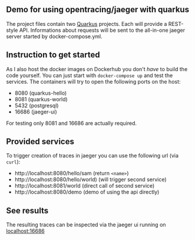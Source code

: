 ## Demo for using opentracing/jaeger with quarkus

The project files contain two [Quarkus](https://quarkus.io) projects. Each will provide a REST-style API.
Informations about requests will be sent to the all-in-one jaeger server started by docker-compose.yml.

## Instruction to get started

As I also host the docker images on Dockerhub you don't _have_ to build the code yourself. You can just start
with `docker-compose up` and test the services.
The containers will try to open the following ports on the host:
- 8080 (quarkus-hello)
- 8081 (quarkus-world)
- 5432 (postgresql)
- 16686 (jaeger-ui)

For testing only 8081 and 16686 are actually required.

## Provided services

To trigger creation of traces in jaeger you can use the following url (via `curl`):
- http://localhost:8080/hello/sam (return `<name>`)
- http://localhost:8080/hello/world) (will trigger second service)
- http://localhost:8081/world (direct call of second service)
- http://localhost:8080/demo (demo of using the api directly)

## See results

The resulting traces can be inspected via the jaeger ui running on [localhost:16686](http://localhost:16686)

